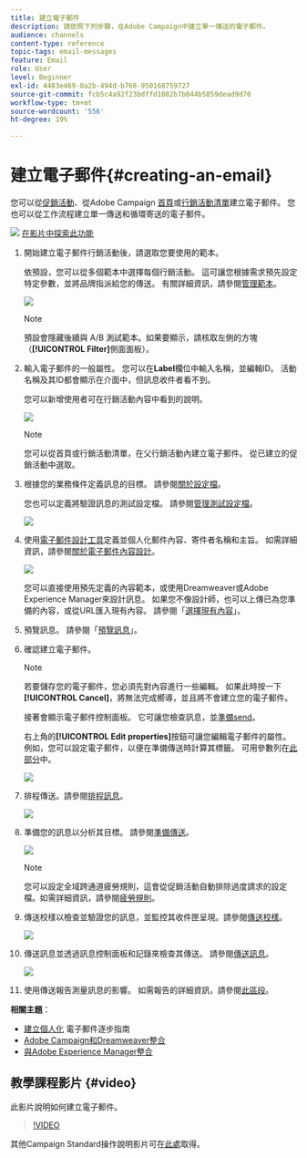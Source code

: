 ```yaml
---
title: 建立電子郵件
description: 請依照下列步驟，在Adobe Campaign中建立單一傳送的電子郵件。
audience: channels
content-type: reference
topic-tags: email-messages
feature: Email
role: User
level: Beginner
exl-id: 4483e469-0a2b-494d-b768-950168759727
source-git-commit: fcb5c4a92f23bdffd1082b7b044b5859dead9d70
workflow-type: tm+mt
source-wordcount: '556'
ht-degree: 19%

---
```


# 建立電子郵件{#creating-an-email}

您可以從[促銷活動](../../start/using/marketing-activities.md#creating-a-marketing-activity)、從Adobe Campaign [首頁](../../start/using/interface-description.md#home-page)或[行銷活動清單](../../start/using/marketing-activities.md#about-marketing-activities)建立電子郵件。 您也可以從工作流程建立單一傳送和循環寄送的電子郵件。

![](assets/do-not-localize/how-to-video.png) [在影片中探索此功能](#video)

1. 開始建立電子郵件行銷活動後，請選取您要使用的範本。

   依預設，您可以從多個範本中選擇每個行銷活動。 這可讓您根據需求預先設定特定參數，並將品牌指派給您的傳送。 有關詳細資訊，請參閱[管理範本](../../start/using/marketing-activity-templates.md)。

   ![](assets/email_creation_1.png)

   >[!NOTE]
   >
   >預設會隱藏後續與 A/B 測試範本。如果要顯示，請核取左側的方塊（**[!UICONTROL Filter]**&#x200B;側面面板）。

1. 輸入電子郵件的一般屬性。 您可以在&#x200B;**Label**&#x200B;欄位中輸入名稱，並編輯ID。 活動名稱及其ID都會顯示在介面中，但訊息收件者看不到。

   您可以新增使用者可在行銷活動內容中看到的說明。

   ![](assets/email_creation_2.png)

   >[!NOTE]
   >
   >您可以從首頁或行銷活動清單，在父行銷活動內建立電子郵件。 從已建立的促銷活動中選取。

1. 根據您的業務條件定義訊息的目標。 請參閱[關於設定檔](../../audiences/using/about-profiles.md)。

   您也可以定義將驗證訊息的測試設定檔。 請參閱[管理測試設定檔](../../audiences/using/managing-test-profiles.md)。

   ![](assets/email_creation_3.png)

1. 使用[電子郵件設計工具](../../designing/using/designing-content-in-adobe-campaign.md)定義並個人化郵件內容、寄件者名稱和主旨。 如需詳細資訊，請參閱[關於電子郵件內容設計](../../designing/using/designing-content-in-adobe-campaign.md)。

   ![](assets/email_creation_4.png)

   您可以直接使用預先定義的內容範本，或使用Dreamweaver或Adobe Experience Manager來設計訊息。 如果您不像設計師，也可以上傳已為您準備的內容，或從URL匯入現有內容。 請參閱「[選擇現有內容](../../designing/using/using-existing-content.md)」。

1. 預覽訊息。 請參閱「[預覽訊息](../../sending/using/previewing-messages.md)」。
1. 確認建立電子郵件。

   >[!NOTE]
   >
   >若要儲存您的電子郵件，您必須先對內容進行一些編輯。 如果此時按一下&#x200B;**[!UICONTROL Cancel]**，將無法完成嚮導，並且將不會建立您的電子郵件。

   接著會顯示電子郵件控制面板。 它可讓您檢查訊息，並[準備send](../../sending/using/preparing-the-send.md)。

   右上角的&#x200B;**[!UICONTROL Edit properties]**&#x200B;按鈕可讓您編輯電子郵件的屬性。 例如，您可以設定電子郵件，以便在準備傳送時計算其標籤。  可用參數列在[此部分](../../administration/using/configuring-email-channel.md#list-of-email-properties)中。

   ![](assets/delivery_dashboard_2.png)

1. 排程傳送。請參閱[排程訊息](../../sending/using/about-scheduling-messages.md)。

   ![](assets/delivery_planning.png)

1. 準備您的訊息以分析其目標。 請參閱[準備傳送](../../sending/using/confirming-the-send.md)。

   ![](assets/preparing_delivery_2.png)

   >[!NOTE]
   >
   >您可以設定全域跨通道疲勞規則，這會從促銷活動自動排除過度請求的設定檔。如需詳細資訊，請參閱[疲勞規則](../../sending/using/fatigue-rules.md)。

1. 傳送校樣以檢查並驗證您的訊息，並監控其收件匣呈現。請參閱[傳送校樣](../../sending/using/sending-proofs.md)。

   ![](assets/bat_select.png)

1. 傳送訊息並透過訊息控制面板和記錄來檢查其傳送。 請參閱[傳送訊息](../../sending/using/confirming-the-send.md)。

   ![](assets/confirm_delivery.png)

1. 使用傳送報告測量訊息的影響。 如需報告的詳細資訊，請參閱[此區段](../../reporting/using/about-dynamic-reports.md)。

**相關主題**：

* [建立個人化](https://helpx.adobe.com/tw/campaign/kb/acs-get-started-with-emails.html) 電子郵件逐步指南
* [Adobe Campaign和Dreamweaver整合](../../designing/using/using-integrations.md#editing-content-in-dreamweaver)
* [與Adobe Experience Manager整合](../../integrating/using/integrating-with-experience-manager.md)

## 教學課程影片 {#video}

此影片說明如何建立電子郵件。

>[!VIDEO](https://video.tv.adobe.com/v/23721?quality=12)

其他Campaign Standard操作說明影片可在[此處](https://experienceleague.adobe.com/docs/campaign-standard-learn/tutorials/overview.html?lang=zh-Hant)取得。
